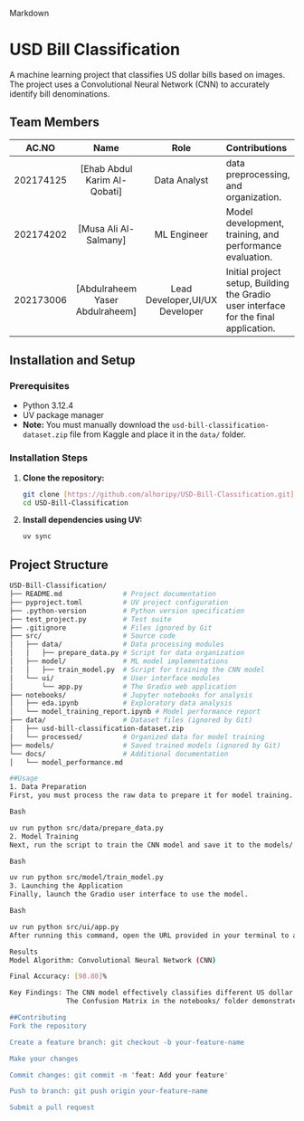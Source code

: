 Markdown

# USD Bill Classification

A machine learning project that classifies US dollar bills based on images. The project uses a Convolutional Neural Network (CNN) to accurately identify bill denominations.

## Team Members

| AC.NO | Name | Role | Contributions |
| :---: | :---: | :---: | :--- |
|    202174125  | [Ehab Abdul Karim Al-Qobati] | Data Analyst | data preprocessing, and organization. |
|   202174202   | [Musa Ali Al-Salmany] | ML Engineer | Model development, training, and performance evaluation. |
|   202173006  | [Abdulraheem Yaser Abdulraheem] |Lead Developer,UI/UX Developer| Initial project setup, Building the Gradio user interface for the final application. |

## Installation and Setup

### Prerequisites

- Python 3.12.4 
- UV package manager
- **Note:** You must manually download the `usd-bill-classification-dataset.zip` file from Kaggle and place it in the `data/` folder.

### Installation Steps

1.  **Clone the repository:**
    ```bash
    git clone [https://github.com/alhoripy/USD-Bill-Classification.git](https://github.com/alhoripy/USD-Bill-Classification.git)
    cd USD-Bill-Classification
    ```

2.  **Install dependencies using UV:**
    ```bash
    uv sync
    ```

## Project Structure

```bash
USD-Bill-Classification/
├── README.md               # Project documentation
├── pyproject.toml          # UV project configuration
├── .python-version         # Python version specification
├── test_project.py         # Test suite
├── .gitignore              # Files ignored by Git
├── src/                    # Source code
│   ├── data/               # Data processing modules
│   │   ├── prepare_data.py # Script for data organization
│   ├── model/              # ML model implementations
│   │   ├── train_model.py  # Script for training the CNN model
│   └── ui/                 # User interface modules
│       └── app.py          # The Gradio web application
├── notebooks/              # Jupyter notebooks for analysis
│   ├── eda.ipynb           # Exploratory data analysis
│   └── model_training_report.ipynb # Model performance report
├── data/                   # Dataset files (ignored by Git)
│   ├── usd-bill-classification-dataset.zip
│   └── processed/          # Organized data for model training
├── models/                 # Saved trained models (ignored by Git)
└── docs/                   # Additional documentation
│   └── model_performance.md

##Usage
1. Data Preparation
First, you must process the raw data to prepare it for model training.

Bash

uv run python src/data/prepare_data.py
2. Model Training
Next, run the script to train the CNN model and save it to the models/ folder.

Bash

uv run python src/model/train_model.py
3. Launching the Application
Finally, launch the Gradio user interface to use the model.

Bash

uv run python src/ui/app.py
After running this command, open the URL provided in your terminal to access the web application.

Results
Model Algorithm: Convolutional Neural Network (CNN)

Final Accuracy: [98.80]%

Key Findings: The CNN model effectively classifies different US dollar bill denominations with high accuracy. 
              The Confusion Matrix in the notebooks/ folder demonstrates the model's low rate of misclassification.

##Contributing
Fork the repository

Create a feature branch: git checkout -b your-feature-name

Make your changes

Commit changes: git commit -m 'feat: Add your feature'

Push to branch: git push origin your-feature-name

Submit a pull request
